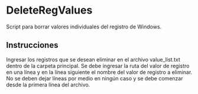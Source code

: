 # DeleteRegValues
Script para borrar valores individuales del registro de Windows.

## Instrucciones

Ingresar los registros que se desean eliminar en el archivo value_list.txt dentro de la carpeta principal. Se debe ingresar la ruta del valor de registro en una línea y en la línea siguiente el nombre del valor de registro a eliminar.
No se deben dejar líneas por medio en ningún caso y se debe comenzar desde la primera línea del archivo.